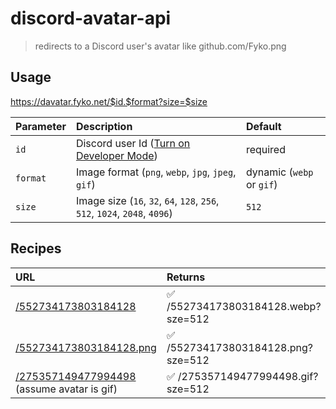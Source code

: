# discord-avatar-api

> redirects to a Discord user's avatar like github.com/Fyko.png

## Usage

https://davatar.fyko.net/$id.$format?size=$size

| Parameter | Description                                                                                                                                     | Default                   |
| :-------- | :---------------------------------------------------------------------------------------------------------------------------------------------- | :------------------------ |
| `id`      | Discord user Id ([Turn on Developer Mode](https://support.discord.com/hc/en-us/articles/206346498-Where-can-I-find-my-User-Server-Message-ID-)) | required                  |
| `format`  | Image format (`png`, `webp`, `jpg`, `jpeg`, `gif`)                                                                                              | dynamic (`webp` or `gif`) |
| `size`    | Image size (`16`, `32`, `64`, `128`, `256`, `512`, `1024`, `2048`, `4096`)                                                                      | `512`                     |

## Recipes

| URL                                                                                       | Returns                             |
| :---------------------------------------------------------------------------------------- | :---------------------------------- |
| [/552734173803184128](https://davatar.fyko.net/552734173803184128)                        | ✅ /552734173803184128.webp?sze=512 |
| [/552734173803184128.png](https://davatar.fyko.net/552734173803184128.png)                | ✅ /552734173803184128.png?sze=512  |
| [/275357149477994498](https://davatar.fyko.net/552734173803184128) (assume avatar is gif) | ✅ /275357149477994498.gif?sze=512  |
